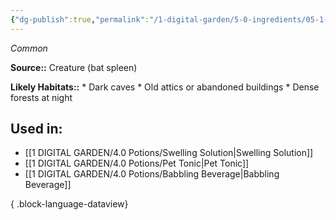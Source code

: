 ```yaml
---
{"dg-publish":true,"permalink":"/1-digital-garden/5-0-ingredients/05-1-creatures/bat-spleen/","tags":["ingredient","common"]}
---
```


*Common*

**Source::** Creature (bat spleen)

**Likely Habitats::** * Dark caves * Old attics or abandoned buildings * Dense forests at night

## Used in:

- [[1 DIGITAL GARDEN/4.0 Potions/Swelling Solution\|Swelling Solution]]
- [[1 DIGITAL GARDEN/4.0 Potions/Pet Tonic\|Pet Tonic]]
- [[1 DIGITAL GARDEN/4.0 Potions/Babbling Beverage\|Babbling Beverage]]

{ .block-language-dataview}


